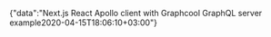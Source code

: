 {"data":"Next.js React Apollo client with Graphcool GraphQL server example2020-04-15T18:06:10+03:00"}

